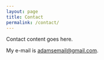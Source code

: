 ```yaml
---
layout: page
title: Contact
permalink: /contact/
---
```


Contact content goes here.

My e-mail is [adamsemail@gmail.com](mailto:adamsemail@gmail.com).